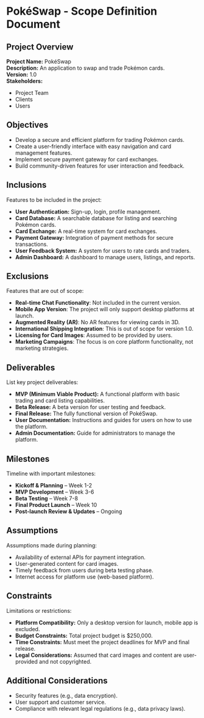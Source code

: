 # PokéSwap - Scope Definition Document

## Project Overview

**Project Name:** PokéSwap  
**Description:** An application to swap and trade Pokémon cards.  
**Version:** 1.0  
**Stakeholders:**
- Project Team
- Clients
- Users

## Objectives

- Develop a secure and efficient platform for trading Pokémon cards.
- Create a user-friendly interface with easy navigation and card management features.
- Implement secure payment gateway for card exchanges.
- Build community-driven features for user interaction and feedback.

## Inclusions

Features to be included in the project:
- **User Authentication:** Sign-up, login, profile management.
- **Card Database:** A searchable database for listing and searching Pokémon cards.
- **Card Exchange:** A real-time system for card exchanges.
- **Payment Gateway:** Integration of payment methods for secure transactions.
- **User Feedback System:** A system for users to rate cards and traders.
- **Admin Dashboard:** A dashboard to manage users, listings, and reports.

## Exclusions

Features that are out of scope:
- **Real-time Chat Functionality**: Not included in the current version.
- **Mobile App Version**: The project will only support desktop platforms at launch.
- **Augmented Reality (AR)**: No AR features for viewing cards in 3D.
- **International Shipping Integration**: This is out of scope for version 1.0.
- **Licensing for Card Images**: Assumed to be provided by users.
- **Marketing Campaigns**: The focus is on core platform functionality, not marketing strategies.

## Deliverables

List key project deliverables:
- **MVP (Minimum Viable Product):** A functional platform with basic trading and card listing capabilities.
- **Beta Release:** A beta version for user testing and feedback.
- **Final Release:** The fully functional version of PokéSwap.
- **User Documentation:** Instructions and guides for users on how to use the platform.
- **Admin Documentation:** Guide for administrators to manage the platform.

## Milestones

Timeline with important milestones:
- **Kickoff & Planning** – Week 1-2
- **MVP Development** – Week 3-6
- **Beta Testing** – Week 7-8
- **Final Product Launch** – Week 10
- **Post-launch Review & Updates** – Ongoing

## Assumptions

Assumptions made during planning:
- Availability of external APIs for payment integration.
- User-generated content for card images.
- Timely feedback from users during beta testing phase.
- Internet access for platform use (web-based platform).

## Constraints

Limitations or restrictions:
- **Platform Compatibility:** Only a desktop version for launch, mobile app is excluded.
- **Budget Constraints:** Total project budget is $250,000.
- **Time Constraints:** Must meet the project deadlines for MVP and final release.
- **Legal Considerations:** Assumed that card images and content are user-provided and not copyrighted.

## Additional Considerations

- Security features (e.g., data encryption).
- User support and customer service.
- Compliance with relevant legal regulations (e.g., data privacy laws).

